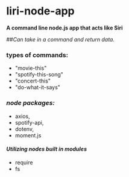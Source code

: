 # liri-node-app

**A command line node.js app that acts like Siri**

 ##*Can take in a command and return data.* 

### types of commands:
* "movie-this"
* "spotify-this-song"
* "concert-this"
* "do-what-it-says"


### *node packages:*

* axios,
* spotify-api, 
* dotenv,
* moment.js

#### *Utilizing nodes built in modules*

* require
* fs 


